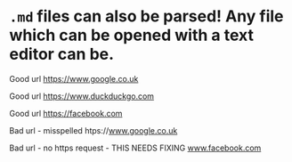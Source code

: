 # `.md` files can also be parsed! Any file which can be opened with a text editor can be.

Good url
https://www.google.co.uk

Good url
https://www.duckduckgo.com

Good url
https://facebook.com

Bad url - misspelled
htps://www.google.co.uk

Bad url - no https request - THIS NEEDS FIXING
www.facebook.com
